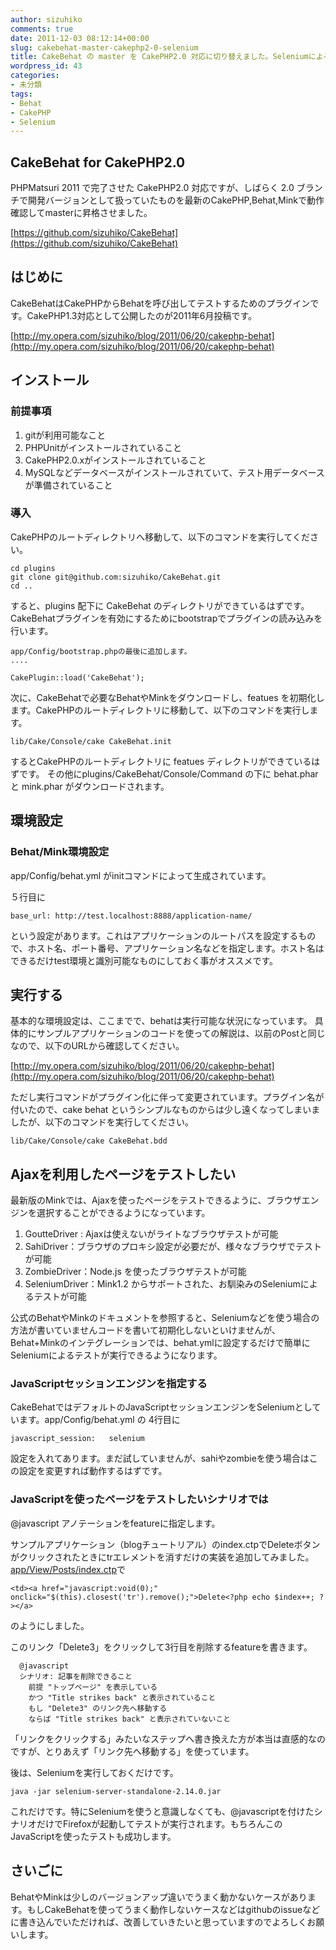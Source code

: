 ```yaml
---
author: sizuhiko
comments: true
date: 2011-12-03 08:12:14+00:00
slug: cakebehat-master-cakephp2-0-selenium
title: CakeBehat の master を CakePHP2.0 対応に切り替えました。Seleniumによるテストも簡単に。
wordpress_id: 43
categories:
- 未分類
tags:
- Behat
- CakePHP
- Selenium
---
```


<!-- more -->

## CakeBehat for CakePHP2.0


PHPMatsuri 2011 で完了させた CakePHP2.0 対応ですが、しばらく 2.0 ブランチで開発バージョンとして扱っていたものを最新のCakePHP,Behat,Minkで動作確認してmasterに昇格させました。
  

[https://github.com/sizuhiko/CakeBehat](https://github.com/sizuhiko/CakeBehat)
  



## はじめに


  

CakeBehatはCakePHPからBehatを呼び出してテストするためのプラグインです。CakePHP1.3対応として公開したのが2011年6月投稿です。  

[http://my.opera.com/sizuhiko/blog/2011/06/20/cakephp-behat](http://my.opera.com/sizuhiko/blog/2011/06/20/cakephp-behat)
  

  



## インストール




### 前提事項


  



  1. gitが利用可能なこと
  2. PHPUnitがインストールされていること
  3. CakePHP2.0.xがインストールされていること
  4. MySQLなどデータベースがインストールされていて、テスト用データベースが準備されていること

  



### 導入


  

CakePHPのルートディレクトリへ移動して、以下のコマンドを実行してください。

    
    
    cd plugins
    git clone git@github.com:sizuhiko/CakeBehat.git
    cd ..
    


すると、plugins 配下に CakeBehat のディレクトリができているはずです。CakeBehatプラグインを有効にするためにbootstrapでプラグインの読み込みを行います。  


    
    
    app/Config/bootstrap.phpの最後に追加します。
    ....
    
    CakePlugin::load('CakeBehat');
    


次に、CakeBehatで必要なBehatやMinkをダウンロードし、featues を初期化します。CakePHPのルートディレクトリに移動して、以下のコマンドを実行します。  


    
    
    lib/Cake/Console/cake CakeBehat.init
    


するとCakePHPのルートディレクトリに featues ディレクトリができているはずです。
その他にplugins/CakeBehat/Console/Command の下に behat.phar と mink.phar がダウンロードされます。
  

  



## 環境設定




### Behat/Mink環境設定


  

app/Config/behat.yml がinitコマンドによって生成されています。  

５行目に

    
    
    base_url: http://test.localhost:8888/application-name/
    


という設定があります。これはアプリケーションのルートパスを設定するもので、ホスト名、ポート番号、アプリケーション名などを指定します。ホスト名はできるだけtest環境と識別可能なものにしておく事がオススメです。
  



## 実行する


  

基本的な環境設定は、ここまでで、behatは実行可能な状況になっています。
具体的にサンプルアプリケーションのコードを使っての解説は、以前のPostと同じなので、以下のURLから確認してください。  

[http://my.opera.com/sizuhiko/blog/2011/06/20/cakephp-behat](http://my.opera.com/sizuhiko/blog/2011/06/20/cakephp-behat)
  

ただし実行コマンドがプラグイン化に伴って変更されています。プラグイン名が付いたので、cake behat というシンプルなものからは少し遠くなってしまいましたが、以下のコマンドを実行してください。

    
    
    lib/Cake/Console/cake CakeBehat.bdd
    


  

  



## Ajaxを利用したページをテストしたい


  

最新版のMinkでは、Ajaxを使ったページをテストできるように、ブラウザエンジンを選択することができるようになっています。


  1. GoutteDriver : Ajaxは使えないがライトなブラウザテストが可能
  2. SahiDriver：ブラウザのプロキシ設定が必要だが、様々なブラウザでテストが可能
  3. ZombieDriver：Node.js を使ったブラウザテストが可能
  4. SeleniumDriver：Mink1.2 からサポートされた、お馴染みのSeleniumによるテストが可能

  

公式のBehatやMinkのドキュメントを参照すると、Seleniumなどを使う場合の方法が書いていませんコードを書いて初期化しないといけませんが、Behat+Minkのインテグレーションでは、behat.ymlに設定するだけで簡単にSeleniumによるテストが実行できるようになります。
  



### JavaScriptセッションエンジンを指定する


  

CakeBehatではデフォルトのJavaScriptセッションエンジンをSeleniumとしています。app/Config/behat.yml の 4行目に

    
    
    javascript_session:   selenium
    


設定を入れてあります。まだ試していませんが、sahiやzombieを使う場合はこの設定を変更すれば動作するはずです。
  



### JavaScriptを使ったページをテストしたいシナリオでは


  

@javascript アノテーションをfeatureに指定します。
  

サンプルアプリケーション（blogチュートリアル）のindex.ctpでDeleteボタンがクリックされたときにtrエレメントを消すだけの実装を追加してみました。[app/View/Posts/index.ctp](https://github.com/sizuhiko/CakeBehat/blob/master/sample/app/View/Posts/index.ctp)で

    
    
    <td><a href="javascript:void(0);" onclick="$(this).closest('tr').remove();">Delete<?php echo $index++; ?></a>
    


のようにしました。  

このリンク「Delete3」をクリックして3行目を削除するfeatureを書きます。

    
    
      @javascript
      シナリオ: 記事を削除できること
        前提 "トップページ" を表示している
        かつ "Title strikes back" と表示されていること
        もし "Delete3" のリンク先へ移動する
        ならば "Title strikes back" と表示されていないこと
    


「リンクをクリックする」みたいなステップへ書き換えた方が本当は直感的なのですが、とりあえず「リンク先へ移動する」を使っています。  

後は、Seleniumを実行しておくだけです。

    
    
    java -jar selenium-server-standalone-2.14.0.jar 
    


これだけです。特にSeleniumを使うと意識しなくても、@javascriptを付けたシナリオだけでFirefoxが起動してテストが実行されます。もちろんこのJavaScriptを使ったテストも成功します。
  

  



## さいごに


  

BehatやMinkは少しのバージョンアップ違いでうまく動かないケースがあります。もしCakeBehatを使ってうまく動作しないケースなどはgithubのissueなどに書き込んでいただければ、改善していきたいと思っていますのでよろしくお願いします。




